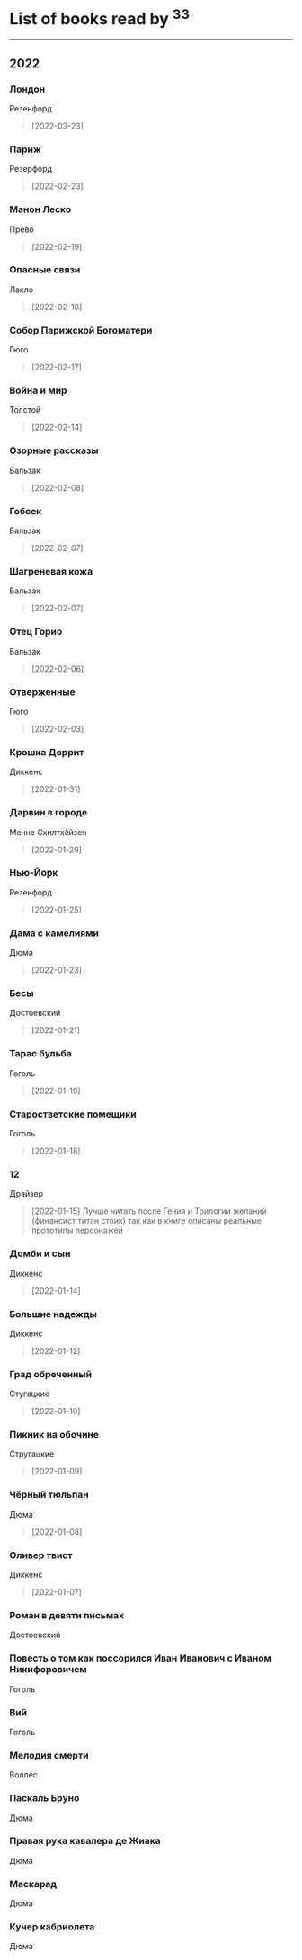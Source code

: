 # List of books read by [](https://plus.google.com/u/0/118248226132797004598/)<sup>33</sup>
---

## 2022

### Лондон
Резенфорд
> [2022-03-23] 


### Париж
Резерфорд
> [2022-02-23] 


### Манон Леско
Прево
> [2022-02-19] 


### Опасные связи
Лакло
> [2022-02-18] 


### Собор Парижской Богоматери
Гюго
> [2022-02-17] 


### Война и мир
Толстой
> [2022-02-14] 


### Озорные рассказы
Бальзак
> [2022-02-08] 


### Гобсек
Бальзак
> [2022-02-07] 


### Шагреневая кожа
Бальзак
> [2022-02-07] 


### Отец Горио
Бальзак
> [2022-02-06] 


### Отверженные
Гюго
> [2022-02-03] 


### Крошка Доррит
Диккенс
> [2022-01-31] 


### Дарвин в городе
Менне Схилтхёйзен
> [2022-01-29] 


### Нью-Йорк
Резенфорд
> [2022-01-25] 


### Дама с камелиями
Дюма
> [2022-01-23] 


### Бесы
Достоевский
> [2022-01-21] 


### Тарас бульба
Гоголь
> [2022-01-19] 


### Старостветские помещики
Гоголь
> [2022-01-18] 


### 12
Драйзер
> [2022-01-15] Лучше читать после Гения и Трилогии желаний (финансист титан стоик) так как в книге описаны реальные прототипы персонажей


### Домби и сын
Диккенс
> [2022-01-14] 


### Большие надежды
Диккенс
> [2022-01-12] 


### Град обреченный
Стугацкие
> [2022-01-10] 


### Пикник на обочине
Стругацкие
> [2022-01-09] 


### Чёрный тюльпан
Дюма
> [2022-01-08] 


### Оливер твист
Диккенс
> [2022-01-07] 


### Роман в девяти письмах
Достоевский


### Повесть о том как поссорился Иван Иванович с Иваном Никифоровичем
Гоголь


### Вий
Гоголь


### Мелодия смерти
Воллес


### Паскаль Бруно
Дюма


### Правая рука кавалера де Жиака
Дюма


### Маскарад
Дюма


### Кучер кабриолета
Дюма



